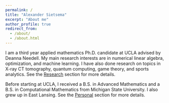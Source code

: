 ```yaml
---
permalink: /
title: "Alexander Sietsema"
excerpt: "About me"
author_profile: true
redirect_from: 
  - /about/
  - /about.html
---
```


I am a third year applied mathematics Ph.D. candidate at UCLA advised by Deanna Needell. My main research interests are in numerical linear algebra, optimization, and machine learning. I have also done research on topics in X-ray CT tomography, quantum computing, game theory, and sports analytics. See the [Research](https://alexandersietsema.github.io/research/) section for more details.

Before starting at UCLA, I received a B.S. in Advanced Mathematics and a B.S. in Computational Mathematics from Michigan State University. I also grew up in East Lansing. See the [Personal](https://alexandersietsema.github.io/personal/) section for more details.
